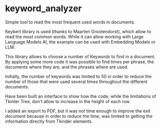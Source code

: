 # keyword_analyzer
Simple tool to read the most frequent used words in documents.


Keybert library is used (thanks to Maarten Grootendorst), which allow to read the most common words. While it can allow working with Large Language Models AI, the example can be used with Embedding Models or LLM.

This library allows to choose a number of Keywords to find in a document. By applying  some more code it was possible to find times per phrase, the documents where they are, and the phrases where are used. 

Initially, the number of keywords was limited to 50 in order to reduce the number of those that were used several times throughout the different documents.

Have been built an interface to show how the code, while the limitations of Tkinter Tree, don't allow to increase in the height of each row.

I added an export to PDF, but it was not time enough to improve the exit document because in order to reduce the time, was limited to getting the information directly from Tkinder elements.

